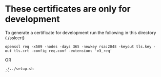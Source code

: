 # These certificates are only for development

To generate a certificate for development run the following in this directory (./sslcert)
```
openssl req -x509 -nodes -days 365 -newkey rsa:2048 -keyout tls.key -out tls.crt -config req.conf -extensions 'v3_req'
```

OR

```
./../setup.sh
``